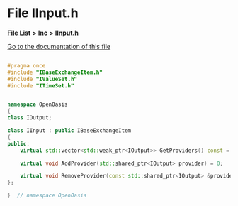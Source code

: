

# File IInput.h

[**File List**](files.md) **>** [**Inc**](dir_e48a3e9a07fc2444cdac51c67822643f.md) **>** [**IInput.h**](_i_input_8h.md)

[Go to the documentation of this file](_i_input_8h.md)


```C++

#pragma once
#include "IBaseExchangeItem.h"
#include "IValueSet.h"
#include "ITimeSet.h"


namespace OpenOasis
{
class IOutput;

class IInput : public IBaseExchangeItem
{
public:
    virtual std::vector<std::weak_ptr<IOutput>> GetProviders() const = 0;

    virtual void AddProvider(std::shared_ptr<IOutput> provider) = 0;

    virtual void RemoveProvider(const std::shared_ptr<IOutput> &provider) = 0;
};

}  // namespace OpenOasis
```


